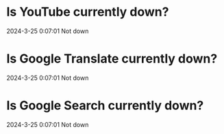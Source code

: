 # Is YouTube currently down?

2024-3-25 0:07:01 Not down

# Is Google Translate currently down?

2024-3-25 0:07:01 Not down

# Is Google Search currently down?

2024-3-25 0:07:01 Not down

